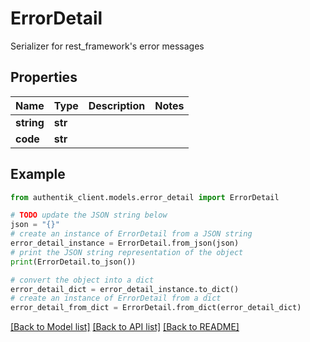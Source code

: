 # ErrorDetail

Serializer for rest_framework's error messages

## Properties

Name | Type | Description | Notes
------------ | ------------- | ------------- | -------------
**string** | **str** |  | 
**code** | **str** |  | 

## Example

```python
from authentik_client.models.error_detail import ErrorDetail

# TODO update the JSON string below
json = "{}"
# create an instance of ErrorDetail from a JSON string
error_detail_instance = ErrorDetail.from_json(json)
# print the JSON string representation of the object
print(ErrorDetail.to_json())

# convert the object into a dict
error_detail_dict = error_detail_instance.to_dict()
# create an instance of ErrorDetail from a dict
error_detail_from_dict = ErrorDetail.from_dict(error_detail_dict)
```
[[Back to Model list]](../README.md#documentation-for-models) [[Back to API list]](../README.md#documentation-for-api-endpoints) [[Back to README]](../README.md)


